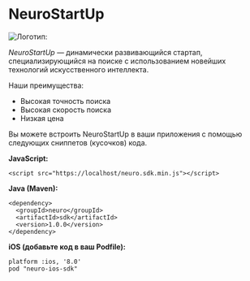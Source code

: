 # NeuroStartUp

![*Логотип:*](logo.png)

*NeuroStartUp* — динамически развивающийся стартап, специализирующийся на поиске с использованием новейших технологий искусственного интеллекта.

Наши преимущества:
* Высокая точность поиска
* Высокая скорость поиска
* Низкая цена

  
Вы можете встроить NeuroStartUp в ваши приложения с помощью следующих сниппетов (кусочков) кода.

**JavaScript:**

```
<script src="https://localhost/neuro.sdk.min.js"></script>
```

**Java (Maven):**
```
<dependency>
  <groupId>neuro</groupId>
  <artifactId>sdk</artifactId>
  <version>1.0.0</version>
</dependency> 
```

**iOS (добавьте код в ваш Podfile):**
```
platform :ios, '8.0'  
pod "neuro-ios-sdk"
```
